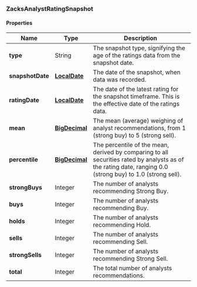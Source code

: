 
[//]: # (CLASS:ZacksAnalystRatingSnapshot)

[//]: # (KIND:object)

### ZacksAnalystRatingSnapshot

#### Properties

[//]: # (START_DEFINITION)

Name | Type | Description
------------ | ------------- | -------------
**type** | String | The snapshot type, signifying the age of the ratings data from the snapshot date. &nbsp;
**snapshotDate** | [**LocalDate**](LocalDate.md) | The date of the snapshot, when data was recorded. &nbsp;
**ratingDate** | [**LocalDate**](LocalDate.md) | The date of the latest rating for the snapshot timeframe. This is the effective date of the ratings data. &nbsp;
**mean** | [**BigDecimal**](BigDecimal.md) | The mean (average) weighing of analyst recommendations, from 1 (strong buy) to 5 (strong sell). &nbsp;
**percentile** | [**BigDecimal**](BigDecimal.md) | The percentile of the mean, derived by comparing to all securities rated by analysts as of the rating date, ranging 0.0 (strong buy) to 1.0 (strong sell). &nbsp;
**strongBuys** | Integer | The number of analysts recommending Strong Buy. &nbsp;
**buys** | Integer | The number of analysts recommending Buy. &nbsp;
**holds** | Integer | The number of analysts recommending Hold. &nbsp;
**sells** | Integer | The number of analysts recommending Sell. &nbsp;
**strongSells** | Integer | The number of analysts recommending Strong Sell. &nbsp;
**total** | Integer | The total number of analysts recommendations. &nbsp;

[//]: # (END_DEFINITION)


[//]: # (CONTAINED_CLASS:LocalDate)


[//]: # (CONTAINED_CLASS:LocalDate)


[//]: # (CONTAINED_CLASS:BigDecimal)


[//]: # (CONTAINED_CLASS:BigDecimal)





